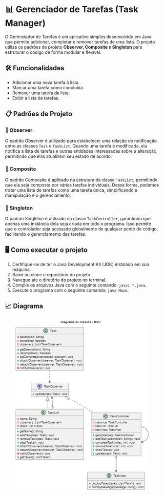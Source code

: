 # 📊 Gerenciador de Tarefas (Task Manager)

O Gerenciador de Tarefas é um aplicativo simples desenvolvido em Java que permite adicionar, completar e remover tarefas de uma lista. O projeto utiliza os padrões de projeto **Observer, Composite e Singleton** para estruturar o código de forma modular e flexível.

## 🛠️ Funcionalidades

- Adicionar uma nova tarefa à lista.
- Marcar uma tarefa como concluída.
- Remover uma tarefa da lista.
- Exibir a lista de tarefas.

## 📋 Padrões de Projeto

### 📌 Observer
O padrão Observer é utilizado para estabelecer uma relação de notificação entre as classes `Task` e `TaskList`. Quando uma tarefa é modificada, ela notifica a lista de tarefas e outras entidades interessadas sobre a alteração, permitindo que elas atualizem seu estado de acordo.

### 📌 Composite
O padrão Composite é aplicado na estrutura da classe `TaskList`, permitindo que ela seja composta por várias tarefas individuais. Dessa forma, podemos tratar uma lista de tarefas como uma tarefa única, simplificando a manipulação e o gerenciamento.

### 📌 Singleton
O padrão Singleton é utilizado na classe `TaskController`, garantindo que apenas uma instância dela seja criada em todo o programa. Isso permite que o controlador seja acessado globalmente de qualquer ponto do código, facilitando o gerenciamento das tarefas.

## 🖥️ Como executar o projeto

1. Certifique-se de ter o Java Development Kit (JDK) instalado em sua máquina.
2. Baixe ou clone o repositório do projeto.
3. Navegue até o diretório do projeto no terminal.
4. Compile os arquivos Java com o seguinte comando: `javac *.java`.
5. Execute o programa com o seguinte comando: `java Main`.

## 📈 Diagrama

<section align="center">
  <img src="diagrama.png"></img>
</section>
